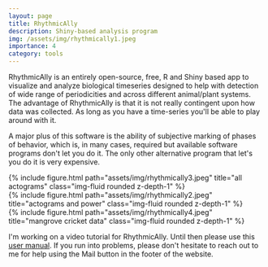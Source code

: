```yaml
---
layout: page
title: RhythmicAlly
description: Shiny-based analysis program
img: /assets/img/rhythmically1.jpeg
importance: 4
category: tools
---
```


RhythmicAlly is an entirely open-source, free, R and Shiny based app to visualize and analyze biological timeseries designed to help with detection of wide range of periodicities and across different animal/plant systems. The advantage of RhythmicAlly is that it is not really contingent upon how data was collected. As long as you have a time-series you'll be able to play around with it.

A major plus of this software is the ability of subjective marking of phases of behavior, which is, in many cases, required but available software programs don't let you do it. The only other alternative program that let's you do it is very expensive.

<div class="row">
    <div class="col-sm mt-3 mt-md-0">
        {% include figure.html path="assets/img/rhythmically3.jpeg" title="all actograms" class="img-fluid rounded z-depth-1" %}
    </div>
    <div class="col-sm mt-3 mt-md-0">
        {% include figure.html path="assets/img/rhythmically2.jpeg" title="actograms and power" class="img-fluid rounded z-depth-1" %}
    </div>
    <div class="col-sm mt-3 mt-md-0">
        {% include figure.html path="assets/img/rhythmically4.jpeg" title="mangrove cricket data" class="img-fluid rounded z-depth-1" %}
    </div>
</div>

I'm working on a video tutorial for RhythmicAlly. Until then please use this [user manual](https://abhilashlakshman.github.io/RhythmicAlly_Manual.pdf).
If you run into problems, please don't hesitate to reach out to me for help using the Mail button in the footer of the website.
